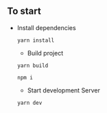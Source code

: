 ## To start

- Install dependencies

  ```
  yarn install
  ```

  - Build project

  ```
  yarn build
  ```
  ```
  npm i
  ```

  - Start development Server

  ```
  yarn dev
  ```